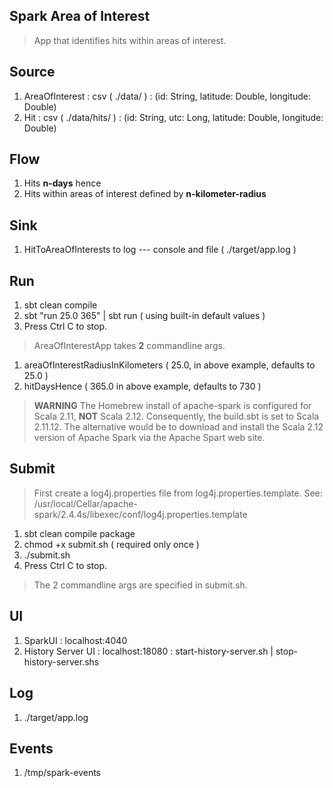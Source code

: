 Spark Area of Interest
----------------------
>App that identifies hits within areas of interest.

Source
------
1. AreaOfInterest : csv ( ./data/ ) : (id: String, latitude: Double, longitude: Double)
2. Hit : csv ( ./data/hits/ ) : (id: String, utc: Long, latitude: Double, longitude: Double)

Flow
----
1. Hits **n-days** hence
2. Hits within areas of interest defined by **n-kilometer-radius**

Sink
----
1. HitToAreaOfInterests to log --- console and file ( ./target/app.log )

Run
---
1. sbt clean compile
2. sbt "run 25.0 365" | sbt run ( using built-in default values )
3. Press Ctrl C to stop.

>AreaOfInterestApp takes **2** commandline args.
1. areaOfInterestRadiusInKilometers ( 25.0, in above example, defaults to 25.0 )
2. hitDaysHence ( 365.0 in above example, defaults to 730 )

>**WARNING** The Homebrew install of apache-spark is configured for Scala 2.11, **NOT** Scala 2.12.
>Consequently, the build.sbt is set to Scala 2.11.12. The alternative would be to download and install
>the Scala 2.12 version of Apache Spark via the Apache Spart web site.

Submit
------
>First create a log4j.properties file from log4j.properties.template.
>See: /usr/local/Cellar/apache-spark/2.4.4s/libexec/conf/log4j.properties.template

1. sbt clean compile package
2. chmod +x submit.sh ( required only once )
3. ./submit.sh
4. Press Ctrl C to stop.

>The 2 commandline args are specified in submit.sh.

UI
--
1. SparkUI : localhost:4040
2. History Server UI : localhost:18080 : start-history-server.sh | stop-history-server.shs
 
Log
---
1. ./target/app.log

Events
------
1. /tmp/spark-events